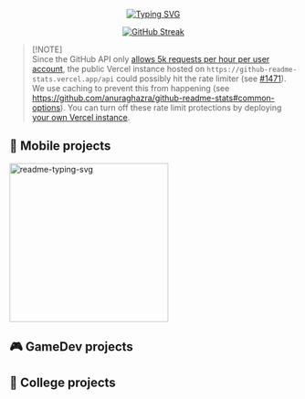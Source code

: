 <p align="center">
    <a href="https://git.io/typing-svg"><img src="https://readme-typing-svg.demolab.com?font=Fira+Code&pause=1000&random=false&width=435&lines=Hello!!!" alt="Typing SVG" /></a>
</p>


<p align="center">
    <a href="https://git.io/streak-stats"><img src="https://streak-stats.demolab.com?user=EventGamer67&theme=transparent&hide_border=true" alt="GitHub Streak" /></a>
</p>

<!-- Social icons section -->
<!-- <p align="center">
    <a href="https://www.youtube.com/c/DevProTips"><img width="32px" alt="Telegram" title="Telegram" src="https://static.vecteezy.com/system/resources/previews/023/986/679/original/telegram-logo-telegram-logo-transparent-telegram-icon-transparent-free-free-png.png"/></a>
</p> -->

> [!NOTE]\
> Since the GitHub API only [allows 5k requests per hour per user account](https://docs.github.com/en/graphql/overview/resource-limitations), the public Vercel instance hosted on `https://github-readme-stats.vercel.app/api` could possibly hit the rate limiter (see [#1471](https://github.com/anuraghazra/github-readme-stats/issues/1471)). We use caching to prevent this from happening (see https://github.com/anuraghazra/github-readme-stats#common-options). You can turn off these rate limit protections by deploying [your own Vercel instance](#disable-rate-limit-protections).



<h2>📱 Mobile projects</h2>

<p align="left">
      <a href="https://github.com/EventGamer67/Flutter-Learning"><img width="278" src="https://denvercoder1-github-readme-stats.vercel.app/api/pin/?username=EventGamer67&repo=Flutter-Learning&theme=prussian&hide_border=true&show_icons=true" alt="readme-typing-svg"></a>
</p>

<h2>🎮 GameDev projects</h2>

<h2>📖 College projects</h2>

<!-- [![Top Langs](https://github-readme-stats.vercel.app/api/top-langs/?username=EventGamer67&layout=compact&theme=prussian&hide=html,cmake,c-plus-plus&hide_border=true)](https://github.com/anuraghazra/github-readme-stats) -->